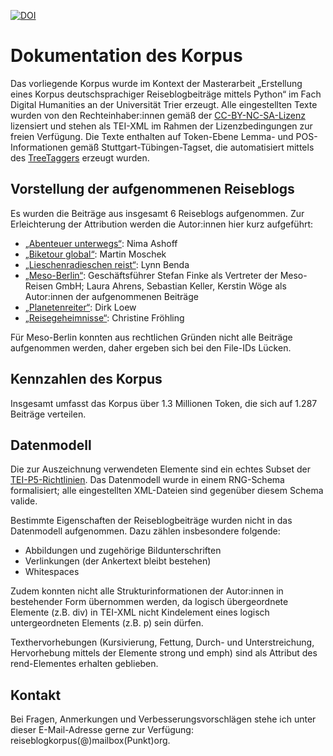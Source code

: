 [![DOI](https://zenodo.org/badge/472065404.svg)](https://zenodo.org/badge/latestdoi/472065404)

# Dokumentation des Korpus
Das vorliegende Korpus wurde im Kontext der Masterarbeit „Erstellung eines Korpus deutschsprachiger Reiseblogbeiträge mittels Python“ im Fach Digital Humanities an der Universität Trier erzeugt. Alle eingestellten Texte wurden von den Rechteinhaber:innen gemäß der [CC-BY-NC-SA-Lizenz](https://creativecommons.org/licenses/by-nc-sa/4.0/legalcode) lizensiert und stehen als TEI-XML im Rahmen der Lizenzbedingungen zur freien Verfügung. Die Texte enthalten auf Token-Ebene Lemma- und POS-Informationen gemäß Stuttgart-Tübingen-Tagset, die automatisiert mittels des [TreeTaggers](https://www.cis.uni-muenchen.de/~schmid/tools/TreeTagger/) erzeugt wurden.


## Vorstellung der aufgenommenen Reiseblogs
Es wurden die Beiträge aus insgesamt 6 Reiseblogs aufgenommen. Zur Erleichterung der Attribution werden die Autor:innen hier kurz aufgeführt:
- [„Abenteuer unterwegs“](https://abenteuer-unterwegs.de/): Nima Ashoff
- [„Biketour global“](https://www.biketour-global.de/): Martin Moschek
- [„Lieschenradieschen reist“](https://lieschenradieschen-reist.com/): Lynn Benda
- [„Meso-Berlin“](https://www.meso-berlin.de/reiseblog/): Geschäftsführer Stefan Finke als Vertreter der Meso-Reisen GmbH; Laura Ahrens, Sebastian Keller, Kerstin Wöge als Autor:innen der aufgenommenen Beiträge
- [„Planetenreiter“](https://planetenreiter.de/): Dirk Loew
- [„Reisegeheimnisse“](https://urlaubs-welt.de/): Christine Fröhling

Für Meso-Berlin konnten aus rechtlichen Gründen nicht alle Beiträge aufgenommen werden, daher ergeben sich bei den File-IDs Lücken.

## Kennzahlen des Korpus
Insgesamt umfasst das Korpus über 1.3 Millionen Token, die sich auf 1.287 Beiträge verteilen.


## Datenmodell
Die zur Auszeichnung verwendeten Elemente sind ein echtes Subset der [TEI-P5-Richtlinien](https://www.tei-c.org/release/doc/tei-p5-doc/en/html/index.html). Das Datenmodell wurde in einem RNG-Schema formalisiert; alle eingestellten XML-Dateien sind gegenüber diesem Schema valide.

Bestimmte Eigenschaften der Reiseblogbeiträge wurden nicht in das Datenmodell aufgenommen. Dazu zählen insbesondere folgende:
- Abbildungen und zugehörige Bildunterschriften
- Verlinkungen (der Ankertext bleibt bestehen)
- Whitespaces

Zudem konnten nicht alle Strukturinformationen der Autor:innen in bestehender Form übernommen werden, da logisch übergeordnete Elemente (z.B. div) in TEI-XML nicht Kindelement eines logisch untergeordneten Elements (z.B. p) sein dürfen. 

Texthervorhebungen (Kursivierung, Fettung, Durch- und Unterstreichung, Hervorhebung mittels der Elemente strong und emph) sind als Attribut des rend-Elementes erhalten geblieben.


## Kontakt
Bei Fragen, Anmerkungen und Verbesserungsvorschlägen stehe ich unter dieser E-Mail-Adresse gerne zur Verfügung: reiseblogkorpus(@)mailbox(Punkt)org. 
